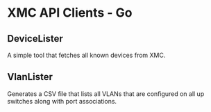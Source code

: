 # XMC API Clients - Go

## DeviceLister

A simple tool that fetches all known devices from XMC.

## VlanLister

Generates a CSV file that lists all VLANs that are configured on all up switches along with port associations.
